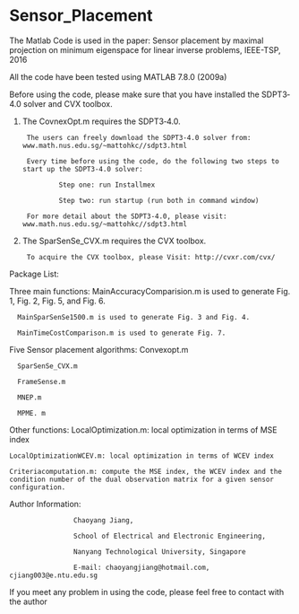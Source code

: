 # Sensor_Placement
The Matlab Code is used in the paper: Sensor placement by maximal projection on minimum eigenspace for linear inverse problems, IEEE-TSP, 2016



All the code have been tested using MATLAB 7.8.0 (2009a)



Before using the code, please make sure that you have installed the SDPT3‐4.0 solver and CVX toolbox.


1. The CovnexOpt.m requires the SDPT3‐4.0.
    
        The users can freely download the SDPT3‐4.0 solver from: www.math.nus.edu.sg/~mattohkc//sdpt3.html
        
        Every time before using the code, do the following two steps to start up the SDPT3‐4.0 solver:
        
                Step one: run Installmex
            
                Step two: run startup (run both in command window)
        
        For more detail about the SDPT3‐4.0, please visit: www.math.nus.edu.sg/~mattohkc//sdpt3.html


2. The SparSenSe_CVX.m requires the CVX toolbox.

        To acquire the CVX toolbox, please Visit: http://cvxr.com/cvx/



Package List:
  
  Three main functions:
      MainAccuracyComparision.m is used to generate Fig. 1, Fig. 2, Fig. 5, and Fig. 6.
      
      MainSparSenSe1500.m is used to generate Fig. 3 and Fig. 4.
      
      MainTimeCostComparison.m is used to generate Fig. 7.
  
  Five Sensor placement algorithms:
      Convexopt.m
      
      SparSenSe_CVX.m
      
      FrameSense.m
      
      MNEP.m
      
      MPME. m
      
  Other functions:
    LocalOptimization.m: local optimization in terms of MSE index
    
    LocalOptimizationWCEV.m: local optimization in terms of WCEV index
    
    Criteriacomputation.m: compute the MSE index, the WCEV index and the condition number of the dual observation matrix for a given sensor configuration.


Author Information: 

                    Chaoyang Jiang,
                    
                    School of Electrical and Electronic Engineering,
                    
                    Nanyang Technological University, Singapore
                    
                    E‐mail: chaoyangjiang@hotmail.com, cjiang003@e.ntu.edu.sg

If you meet any problem in using the code, please feel free to contact with the author

